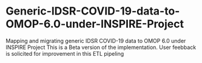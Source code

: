 # Generic-IDSR-COVID-19-data-to-OMOP-6.0-under-INSPIRE-Project
Mapping and migrating generic IDSR COVID-19 data to OMOP 6.0 under INSPIRE Project
This is a Beta version of the implementation. User feebback is solicited for improvement in this ETL pipeling
